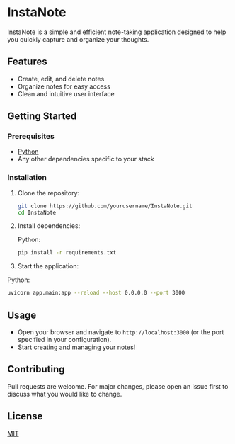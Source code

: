 # InstaNote

InstaNote is a simple and efficient note-taking application designed to help you quickly capture and organize your thoughts.

## Features

- Create, edit, and delete notes
- Organize notes for easy access
- Clean and intuitive user interface

## Getting Started

### Prerequisites
- [Python](https://python.org/)
- Any other dependencies specific to your stack

### Installation

1. Clone the repository:
   ```bash
   git clone https://github.com/yourusername/InstaNote.git
   cd InstaNote
   ```

2. Install dependencies:
   
   Python:
   ```bash
   pip install -r requirements.txt
   ```

3. Start the application:
   
 Python:
   ```bash
   uvicorn app.main:app --reload --host 0.0.0.0 --port 3000
   ```

## Usage

- Open your browser and navigate to `http://localhost:3000` (or the port specified in your configuration).
- Start creating and managing your notes!

## Contributing

Pull requests are welcome. For major changes, please open an issue first to discuss what you would like to change.

## License

[MIT](LICENSE)
